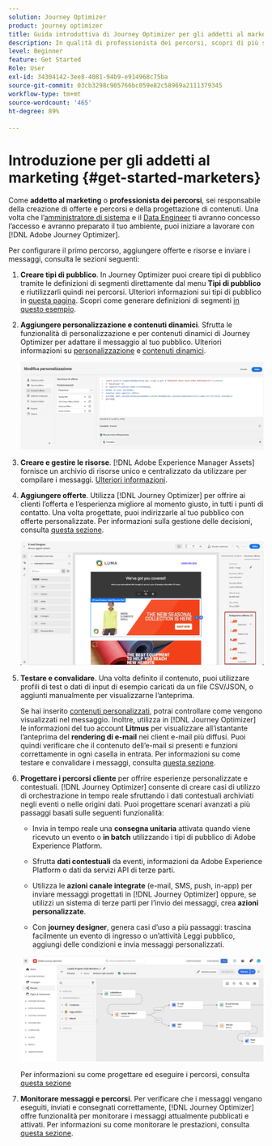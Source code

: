 ```yaml
---
solution: Journey Optimizer
product: journey optimizer
title: Guida introduttiva di Journey Optimizer per gli addetti al marketing
description: In qualità di professionista dei percorsi, scopri di più su come utilizzare Journey Optimizer
level: Beginner
feature: Get Started
Role: User
exl-id: 34304142-3ee8-4081-94b9-e914968c75ba
source-git-commit: 03cb3298c905766bc059e82c58969a2111379345
workflow-type: tm+mt
source-wordcount: '465'
ht-degree: 89%

---
```


# Introduzione per gli addetti al marketing {#get-started-marketers}

Come **addetto al marketing** o **professionista dei percorsi**, sei responsabile della creazione di offerte e percorsi e della progettazione di contenuti. Una volta che l’[amministratore di sistema](administrator.md) e il [Data Engineer](data-engineer.md) ti avranno concesso l’accesso e avranno preparato il tuo ambiente, puoi iniziare a lavorare con [!DNL Adobe Journey Optimizer].

Per configurare il primo percorso, aggiungere offerte e risorse e inviare i messaggi, consulta le sezioni seguenti:

1. **Creare tipi di pubblico**. In Journey Optimizer puoi creare tipi di pubblico tramite le definizioni di segmenti direttamente dal menu **Tipi di pubblico** e riutilizzarli quindi nei percorsi.  Ulteriori informazioni sui tipi di pubblico in [questa pagina](../../audience/about-audiences.md). Scopri come generare definizioni di segmenti [in questo esempio](../../audience/creating-a-segment-definition.md).

1. **Aggiungere personalizzazione e contenuti dinamici**. Sfrutta le funzionalità di personalizzazione e per contenuti dinamici di Journey Optimizer per adattare il messaggio al tuo pubblico. Ulteriori informazioni su [personalizzazione](../../personalization/personalize.md) e [contenuti dinamici](../../personalization/get-started-dynamic-content.md).

   ![](../assets/perso_ee2.png)

1. **Creare e gestire le risorse**. [!DNL Adobe Experience Manager Assets] fornisce un archivio di risorse unico e centralizzato da utilizzare per compilare i messaggi. [Ulteriori informazioni](../../content-management/assets.md).

1. **Aggiungere offerte**. Utilizza [!DNL Journey Optimizer] per offrire ai clienti l’offerta e l’esperienza migliore al momento giusto, in tutti i punti di contatto. Una volta progettate, puoi indirizzarle al tuo pubblico con offerte personalizzate. Per informazioni sulla gestione delle decisioni, consulta [questa sezione](../../offers/get-started/starting-offer-decisioning.md).

   ![](../assets/offers-e2e-offers-displayed.png)

1. **Testare e convalidare**. Una volta definito il contenuto, puoi utilizzare profili di test o dati di input di esempio caricati da un file CSV/JSON, o aggiunti manualmente per visualizzarne l’anteprima.

   Se hai inserito [contenuti personalizzati](../../personalization/personalize.md), potrai controllare come vengono visualizzati nel messaggio. Inoltre, utilizza in [!DNL Journey Optimizer] le informazioni del tuo account **Litmus** per visualizzare all’istantante l’anteprima del **rendering di e-mail** nei client e-mail più diffusi. Puoi quindi verificare che il contenuto dell’e-mail si presenti e funzioni correttamente in ogni casella in entrata. Per informazioni su come testare e convalidare i messaggi, consulta [questa sezione](../../content-management/preview-test.md).

1. **Progettare i percorsi cliente** per offrire esperienze personalizzate e contestuali. [!DNL Journey Optimizer] consente di creare casi di utilizzo di orchestrazione in tempo reale sfruttando i dati contestuali archiviati negli eventi o nelle origini dati. Puoi progettare scenari avanzati a più passaggi basati sulle seguenti funzionalità:

   * Invia in tempo reale una **consegna unitaria** attivata quando viene ricevuto un evento o **in batch** utilizzando i tipi di pubblico di Adobe Experience Platform.

   * Sfrutta **dati contestuali** da eventi, informazioni da Adobe Experience Platform o dati da servizi API di terze parti.

   * Utilizza le **azioni canale integrate** (e-mail, SMS, push, in-app) per inviare messaggi progettati in [!DNL Journey Optimizer] oppure, se utilizzi un sistema di terze parti per l’invio dei messaggi, crea **azioni personalizzate**.

   * Con **journey designer**, genera casi d’uso a più passaggi: trascina facilmente un evento di ingresso o un’attività Leggi pubblico, aggiungi delle condizioni e invia messaggi personalizzati.

   ![](../assets/journey-design.png)

   Per informazioni su come progettare ed eseguire i percorsi, consulta [questa sezione](../../building-journeys/journey-gs.md)

1. **Monitorare messaggi e percorsi**. Per verificare che i messaggi vengano eseguiti, inviati e consegnati correttamente, [!DNL Journey Optimizer] offre funzionalità per monitorare i messaggi attualmente pubblicati e attivati. Per informazioni su come monitorare le prestazioni, consulta [questa sezione](../../reports/report-gs-cja.md).
